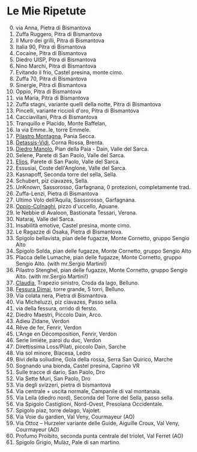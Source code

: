 Le Mie Ripetute
===
00. via Anna, Pietra di Bismantova
01. Zuffa Ruggero, Pitra di Bismantova
02. Il Muro dei grilli, Pitra di Bismantova
03. Italia 90, Pitra di Bismantova
04. Cocaine, Pitra di Bismantova
05. Diedro UISP, Pitra di Bismantova
06. Nino Marchi, Pitra di Bismantova
07. Evitando il frio, Castel presina, monte cimo.
08. Zuffa 70, Pitra di Bismantova
09. Sinergie, Pitra di Bismantova
10. Oppio, Pitra di Bismantova
11. via Maria, Pitra di Bismantova
12. Zuffa stagni, variante quelli della notte, Pitra di Bismantova
13. Pincelli, variante riccioli d'oro, Pitra di Bismantova
14. Cacciavillani, Pitra di Bismantova
15. Tranquillo e Placido, Monte Baffelan, 
16. la via Emme..le, torre Emmele.
17. [Pilastro Montagna](./Pilastro-Montagna), Pania Secca.
18. [Detassis-Vidi](./Detassis-Vidi), Corna Rossa, Brenta.
19. [Diedro Manolo](./Diedro-Manolo), Pian della Paia - Dain, Valle del Sarca.
20. Selene, Parete di San Paolo, Valle del Sarca.
21. [Elios](./Elios), Parete di San Paolo, Valle del Sarca.
22. Essusiai, Coste dell'Anglone, Valle del Sarca.
23. Kasnapoff, Seconda torre del sella, Sella.
24. Schubert, piz ciavazes, Sella.
25. UnKnown, Sassorosso, Garfagnana, 0 protezioni, completamente trad.
26. Zuffa-Lenzi, Pietra di Bismantova
27. Ultimo Volo dell’Aquila, Sassorosso, Garfagnana.
28. [Oppio-Colnaghi](./Oppio-Colnaghi), pizzo d'uccello, Apuane.
29. le Nebbie di Avaloon, Bastionata Tessari, Verona.
30. Nataraj, Valle del Sarca.
31. Insabilità emotive, Castel presina, monte cimo.
32. Le Ragazze di Osaka, Pietra di Bismantova.
33. Spigolo bellavista, pian delle fugazze, Monte Cornetto, gruppo Sengio Alto
34. Spigolo Solda, pian delle fugazze, Monte Cornetto, gruppo Sengio Alto
35. Placca delle Lumache, pian delle fugazze, Monte Cornetto, gruppo Sengio Alto. (with mr.Sergio Martini!)
36. Pilastro Stenghel, pian delle fugazze, Monte Cornetto, gruppo Sengio Alto. (with mr.Sergio Martini!)
37. [Claudia](./Claudia-croda-da-lago), Trapezio sinistro, Croda da lago, Belluno.
38. [Fessura Dimai](https://www.sassbaloss.com/pagine/uscite/cinquetorri3/cinquetorri3.htm), torre grande, 5 torri, Belluno.
39. Via colata nera, Pietra di Bismantova.
39. Via Micheluzzi, piz ciavazes, Passo sella.
40. via della fessura, orrido di fersto.
41. Diedro Maestri, Piccolo Dain, Arco.
42. Adieu Zidane, Verdon
43. Rêve de fer, Fenrir, Verdon
44. L'Ange en Décomposition, Fenrir, Verdon
45. Serie limiéte, paroi du duc, Verdon
46. Direttissima Loss/Pilati, piccolo Dain, Sarche
47. Via sol minore, Biacesa, Ledro
48. Bivi della soliudine, Gola della rossa, Serra San Quirico, Marche
49. Sognando una bionda, Castel presina, Caprino VR
50. Sulle tracce di dario, San Paolo, Dro
51. Via Sette Muri, San Paolo, Dro
53. Via degli svizzeri, pietra di bismantova
54. Via centrale + uscita normale, Campanile di val montanaia.
55. Via Leila (diedro nord), Seconda del Torre del Sella, passo sella.
56. Via Spigolo Castiglioni, Nord-Ovest, Presolana Occidentale.
57. Spigolo piaz, torre delago, Vajolet.
58. Via Voie du gardien, Val Veny, Courmayeur (AO)
59. Via Ottoz – Hurzeler variante delle Guide, Aiguille Croux, Val Veny, Courmayeur (AO)
60. Profumo Proibito, seconda punta centrale del triolet, Val Ferret (AO)
61. Spigolo Grigio, Mulàz, Pale di san martino.
